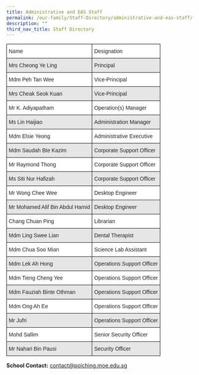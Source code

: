 ```yaml
---
title: Administrative and EAS Staff
permalink: /our-family/Staff-Directory/administrative-and-eas-staff/
description: ""
third_nav_title: Staff Directory
---
```

<style type="text/css">
.tg  {border-collapse:collapse;border-spacing:0;}
.tg td{border-color:black;border-style:solid;border-width:1px;font-family:Arial, sans-serif;font-size:14px;
  overflow:hidden;padding:10px 5px;word-break:normal;}
.tg th{border-color:black;border-style:solid;border-width:1px;font-family:Arial, sans-serif;font-size:14px;
  font-weight:normal;overflow:hidden;padding:10px 5px;word-break:normal;}
.tg .tg-h5mn{background-color:#E6E6E6;color:#222;text-align:left;vertical-align:middle}
.tg .tg-xyrl{background-color:#E6E6E6;color:#222;text-align:left;vertical-align:top}
.tg .tg-1ppo{background-color:#FFF;color:#222;text-align:left;vertical-align:middle}
.tg .tg-tsok{background-color:#FFF;color:#222;text-align:left;vertical-align:top}
</style>
<table class="tg">
<thead>
  <tr>
    <th class="tg-1ppo">Name</th>
    <th class="tg-1ppo">Designation</th>
  </tr>
</thead>
<tbody>
  <tr>
    <td class="tg-h5mn">Mrs Cheong Ye Ling</td>
    <td class="tg-h5mn">Principal</td>
  </tr>
  <tr>
    <td class="tg-tsok">Mdm Peh Tan Wee</td>
    <td class="tg-1ppo">Vice-Principal</td>
  </tr>
  <tr>
    <td class="tg-xyrl">Mrs Cheak Seok Kuan</td>
    <td class="tg-h5mn">Vice-Principal</td>
  </tr>
  <tr>
    <td class="tg-tsok">Mr K. Adiyapatham</td>
    <td class="tg-1ppo">Operation(s) Manager</td>
  </tr>
  <tr>
    <td class="tg-xyrl">Ms Lin Haijiao</td>
    <td class="tg-xyrl">Administration Manager</td>
  </tr>
  <tr>
    <td class="tg-tsok">Mdm Elsie Yeong</td>
    <td class="tg-tsok">Administrative Executive</td>
  </tr>
  <tr>
    <td class="tg-xyrl">Mdm Saudah Bte Kazim</td>
    <td class="tg-xyrl">Corporate Support Officer</td>
  </tr>
  <tr>
    <td class="tg-tsok">Mr Raymond Thong</td>
    <td class="tg-tsok">Corporate Support Officer</td>
  </tr>
  <tr>
    <td class="tg-xyrl">Ms Siti Nur Hafizah</td>
    <td class="tg-xyrl">Corporate Support Officer</td>
  </tr>
  <tr>
    <td class="tg-tsok">Mr Wong Chee Wee</td>
    <td class="tg-tsok">Desktop Engineer</td>
  </tr>
  <tr>
    <td class="tg-xyrl">Mr Mohamed Alif Bin Abdul Hamid</td>
    <td class="tg-xyrl">Desktop Engineer</td>
  </tr>
  <tr>
    <td class="tg-tsok">Chang Chuan Ping</td>
    <td class="tg-tsok">Librarian</td>
  </tr>
  <tr>
    <td class="tg-xyrl">Mdm Ling Swee Lian</td>
    <td class="tg-xyrl">Dental Therapist</td>
  </tr>
  <tr>
    <td class="tg-tsok">Mdm Chua Soo Mian</td>
    <td class="tg-tsok">Science Lab Assistant</td>
  </tr>
  <tr>
    <td class="tg-xyrl">Mdm Lek Ah Hong</td>
    <td class="tg-xyrl">Operations Support Officer</td>
  </tr>
  <tr>
    <td class="tg-tsok">Mdm Tieng Cheng Yee</td>
    <td class="tg-tsok">Operations Support Officer</td>
  </tr>
  <tr>
    <td class="tg-xyrl">Mdm Fauziah Binte Othman</td>
    <td class="tg-xyrl">Operations Support Officer</td>
  </tr>
  <tr>
    <td class="tg-tsok">Mdm Ong Ah Ee</td>
    <td class="tg-tsok">Operations Support Officer</td>
  </tr>
  <tr>
    <td class="tg-xyrl">Mr Jufri</td>
    <td class="tg-xyrl">Operations Support Officer</td>
  </tr>
  <tr>
    <td class="tg-tsok">Mohd Sallim</td>
    <td class="tg-tsok">Senior Security Officer</td>
  </tr>
  <tr>
    <td class="tg-xyrl">Mr Nahari Bin Pausi</td>
    <td class="tg-xyrl">Security Officer</td>
  </tr>
</tbody>
</table>


**School Contact:**&nbsp;[contact@poiching.moe.edu.sg](mailto:contact@poiching.moe.edu.sg)